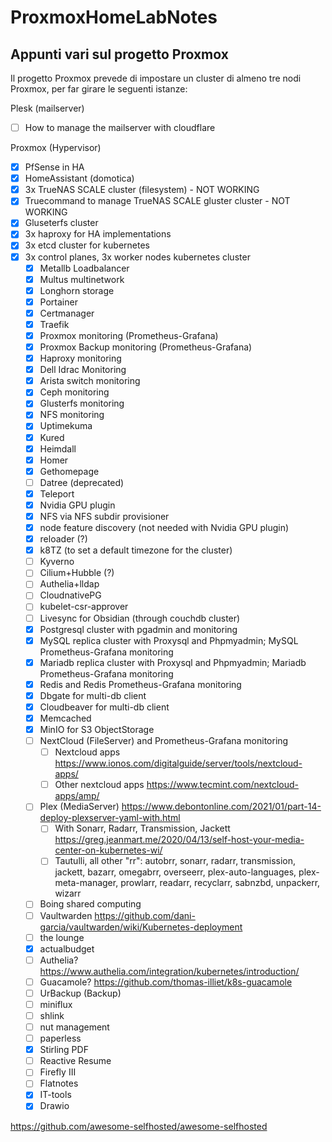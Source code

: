 # ProxmoxHomeLabNotes

## Appunti vari sul progetto Proxmox

Il progetto Proxmox prevede di impostare un cluster di almeno tre nodi Proxmox, per far girare le seguenti istanze:

Plesk (mailserver)

- [ ] How to manage the mailserver with cloudflare

Proxmox (Hypervisor)

- [x] PfSense in HA
- [x] HomeAssistant (domotica)
- [x] 3x TrueNAS SCALE cluster (filesystem) - NOT WORKING
- [x] Truecommand to manage TrueNAS SCALE gluster cluster - NOT WORKING
- [x] Gluseterfs cluster
- [x] 3x haproxy for HA implementations
- [x] 3x etcd cluster for kubernetes
- [x] 3x control planes, 3x worker nodes kubernetes cluster
  - [x] Metallb Loadbalancer
  - [x] Multus multinetwork
  - [x] Longhorn storage
  - [x] Portainer
  - [x] Certmanager
  - [x] Traefik
  - [x] Proxmox monitoring (Prometheus-Grafana)
  - [x] Proxmox Backup monitoring (Prometheus-Grafana)
  - [x] Haproxy monitoring
  - [x] Dell Idrac Monitoring
  - [x] Arista switch monitoring
  - [x] Ceph monitoring
  - [x] Glusterfs monitoring
  - [x] NFS monitoring
  - [x] Uptimekuma
  - [x] Kured
  - [x] Heimdall
  - [x] Homer
  - [x] Gethomepage
  - [ ] Datree (deprecated)
  - [x] Teleport
  - [x] Nvidia GPU plugin
  - [x] NFS via NFS subdir provisioner
  - [x] node feature discovery (not needed with Nvidia GPU plugin)
  - [x] reloader (?)
  - [x] k8TZ (to set a default timezone for the cluster)
  - [ ] Kyverno
  - [ ] Cilium+Hubble (?)
  - [ ] Authelia+lldap
  - [ ] CloudnativePG
  - [ ] kubelet-csr-approver
  - [ ] Livesync for Obsidian (through couchdb cluster)
  - [x] Postgresql cluster with pgadmin and monitoring
  - [x] MySQL replica cluster with Proxysql and Phpmyadmin; MySQL Prometheus-Grafana monitoring
  - [x] Mariadb replica cluster with Proxysql and Phpmyadmin; Mariadb Prometheus-Grafana monitoring
  - [x] Redis and Redis Prometheus-Grafana monitoring
  - [x] Dbgate for multi-db client
  - [x] Cloudbeaver for multi-db client
  - [x] Memcached
  - [x] MinIO for S3 ObjectStorage
  - [ ] NextCloud (FileServer) and Prometheus-Grafana monitoring
    - [ ] Nextcloud apps <https://www.ionos.com/digitalguide/server/tools/nextcloud-apps/>
    - [ ] Other nextcloud apps <https://www.tecmint.com/nextcloud-apps/amp/>
  - [ ] Plex (MediaServer) <https://www.debontonline.com/2021/01/part-14-deploy-plexserver-yaml-with.html>
    - [ ] With Sonarr, Radarr, Transmission, Jackett <https://greg.jeanmart.me/2020/04/13/self-host-your-media-center-on-kubernetes-wi/>
    - [ ] Tautulli, all other "rr": autobrr, sonarr, radarr, transmission, jackett, bazarr, omegabrr, overseerr, plex-auto-languages, plex-meta-manager, prowlarr, readarr, recyclarr, sabnzbd, unpackerr, wizarr
  - [ ] Boing shared computing
  - [ ] Vaultwarden <https://github.com/dani-garcia/vaultwarden/wiki/Kubernetes-deployment>
  - [ ] the lounge
  - [x] actualbudget
  - [ ] Authelia? <https://www.authelia.com/integration/kubernetes/introduction/>
  - [ ] Guacamole? <https://github.com/thomas-illiet/k8s-guacamole>
  - [ ] UrBackup (Backup)
  - [ ] miniflux
  - [ ] shlink
  - [ ] nut management
  - [ ] paperless
  - [x] Stirling PDF
  - [ ] Reactive Resume
  - [ ] Firefly III
  - [ ] Flatnotes
  - [x] IT-tools
  - [x] Drawio

<https://github.com/awesome-selfhosted/awesome-selfhosted>